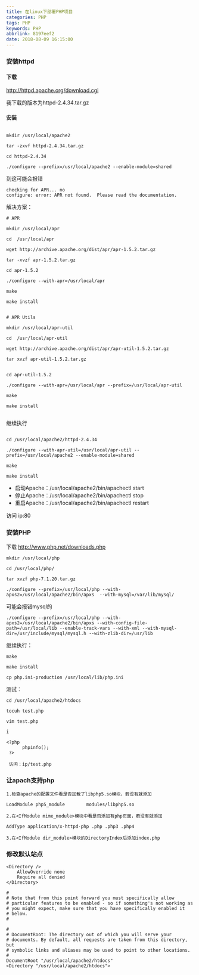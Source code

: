 ```yaml
---
title: 在linux下部署PHP项目
categories: PHP
tags: PHP
keywords: PHP
abbrlink: 8197eef2
date: 2018-08-09 16:15:00
---
```

### 安装httpd

#### 下载

http://httpd.apache.org/download.cgi

我下载的版本为httpd-2.4.34.tar.gz

#### 安装

```

mkdir /usr/local/apache2

tar -zxvf httpd-2.4.34.tar.gz 

cd httpd-2.4.34

./configure --prefix=/usr/local/apache2 --enable-module=shared

```

到这可能会报错

```
checking for APR... no
configure: error: APR not found.  Please read the documentation.

```

解决方案：

```
# APR

mkdir /usr/local/apr

cd  /usr/local/apr

wget http://archive.apache.org/dist/apr/apr-1.5.2.tar.gz

tar -xvzf apr-1.5.2.tar.gz 

cd apr-1.5.2

./configure --with-apr=/usr/local/apr

make

make install


# APR Utils

mkdir /usr/local/apr-util

cd  /usr/local/apr-util

wget http://archive.apache.org/dist/apr/apr-util-1.5.2.tar.gz

tar xvzf apr-util-1.5.2.tar.gz


cd apr-util-1.5.2 

./configure --with-apr=/usr/local/apr --prefix=/usr/local/apr-util

make

make install


```

继续执行

```

cd /usr/local/apache2/httpd-2.4.34

./configure --with-apr-util=/usr/local/apr-util --prefix=/usr/local/apache2 --enable-module=shared

make

make install

```

* 启动Apache：/usr/local/apache2/bin/apachectl start
* 停止Apache：/usr/local/apache2/bin/apachectl stop
* 重启Apache：/usr/local/apache2/bin/apachectl restart


访问 ip:80

### 安装PHP

下载 http://www.php.net/downloads.php

```
mkdir /usr/local/php

cd /usr/local/php/

tar xvzf php-7.1.20.tar.gz

./configure --prefix=/usr/local/php --with-apxs2=/usr/local/apache2/bin/apxs  --with-mysql=/var/lib/mysql/
```
可能会报错mysql的

```
./configure --prefix=/usr/local/php --with-apxs2=/usr/local/apache2/bin/apxs --with-config-file-path=/usr/local/lib --enable-track-vars --with-xml --with-mysql-dir=/usr/include/mysql/mysql.h --with-zlib-dir=/usr/lib
```

继续执行：

```
make

make install

cp php.ini-production /usr/local/lib/php.ini 

```

测试：

```
cd /usr/local/apache2/htdocs

tocuh test.php

vim test.php

i

<?php
      phpinfo();
 ?>
 
 访问：ip/test.php

```

### 让apach支持php

```
1.检查apache的配置文件看是否加载了libphp5.so模块，若没有就添加

LoadModule php5_module        modules/libphp5.so

2.在<IfModule mime_module>模块中看是否添加有php页面，若没有就添加

AddType application/x-httpd-php .php .php3 .php4

3.在<IfModule dir_module>模块的DirectoryIndex后添加index.php

```
### 修改默认站点

```
<Directory />
    AllowOverride none
    Require all denied
</Directory>

#
# Note that from this point forward you must specifically allow
# particular features to be enabled - so if something's not working as
# you might expect, make sure that you have specifically enabled it
# below.
#

#
# DocumentRoot: The directory out of which you will serve your
# documents. By default, all requests are taken from this directory, but
# symbolic links and aliases may be used to point to other locations.
#
DocumentRoot "/usr/local/apache2/htdocs"
<Directory "/usr/local/apache2/htdocs">


```
